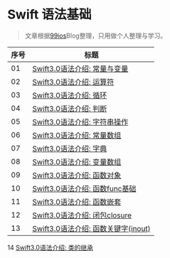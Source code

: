 # Swift 语法基础

> 文章根据[99ios](http://www.99ios.com/index.php/author/1/)Blog整理，只用做个人整理与学习。


序号 | 标题
------- | -------
01 | [Swift3.0语法介绍: 常量与变量](https://github.com/CalvinCheungCoder/Swift/blob/master/01-%E5%B8%B8%E9%87%8F%E5%92%8C%E5%8F%98%E9%87%8F/Swift3.0%E8%AF%AD%E6%B3%95%E4%BB%8B%E7%BB%8D:%20%E5%B8%B8%E9%87%8F%E4%B8%8E%E5%8F%98%E9%87%8F.md)
02 | [Swift3.0语法介绍: 运算符](https://github.com/CalvinCheungCoder/Swift/blob/master/02-%E8%BF%90%E7%AE%97%E7%AC%A6/Swift3.0%E8%AF%AD%E6%B3%95%E4%BB%8B%E7%BB%8D%EF%BC%9A%E8%BF%90%E7%AE%97%E7%AC%A6.md)
03 | [Swift3.0语法介绍: 循环](https://github.com/CalvinCheungCoder/Swift/blob/master/03-%E5%BE%AA%E7%8E%AF/Swift3.0%E8%AF%AD%E6%B3%95%E4%BB%8B%E7%BB%8D-%E5%BE%AA%E7%8E%AF.md)
04 | [Swift3.0语法介绍: 判断](https://github.com/CalvinCheungCoder/Swift/blob/master/04-%E5%88%A4%E6%96%AD/Swift3.0%E8%AF%AD%E6%B3%95%E4%BB%8B%E7%BB%8D-%E5%88%A4%E6%96%AD.md)
05 | [Swift3.0语法介绍: 字符串操作](https://github.com/CalvinCheungCoder/Swift/blob/master/05-%E5%AD%97%E7%AC%A6%E4%B8%B2%E6%93%8D%E4%BD%9C/Swift3.0%E8%AF%AD%E6%B3%95%E4%BB%8B%E7%BB%8D-%E5%AD%97%E7%AC%A6%E4%B8%B2%E6%93%8D%E4%BD%9C.md)
06 | [Swift3.0语法介绍: 常量数组](https://github.com/CalvinCheungCoder/Swift/blob/master/06-%E5%B8%B8%E9%87%8F%E6%95%B0%E7%BB%84/Swift3.0%E8%AF%AD%E6%B3%95%E4%BB%8B%E7%BB%8D-%E5%B8%B8%E9%87%8F%E6%95%B0%E7%BB%84.md)
07 | [Swift3.0语法介绍: 字典](https://github.com/CalvinCheungCoder/Swift/blob/master/07-%E5%AD%97%E5%85%B8/Swift3.0%E8%AF%AD%E6%B3%95%E4%BB%8B%E7%BB%8D-%E5%AD%97%E5%85%B8.md)
08 | [Swift3.0语法介绍: 变量数组](https://github.com/CalvinCheungCoder/Swift/blob/master/08-%E5%8F%98%E9%87%8F%E6%95%B0%E7%BB%84/Swift3.0%E8%AF%AD%E6%B3%95%E4%BB%8B%E7%BB%8D-%E5%8F%98%E9%87%8F%E6%95%B0%E7%BB%84%20.md)
09 | [Swift3.0语法介绍: 函数对象](https://github.com/CalvinCheungCoder/Swift/blob/master/09-%E5%87%BD%E6%95%B0%E5%AF%B9%E8%B1%A1/Swift3.0%E8%AF%AD%E6%B3%95%E4%BB%8B%E7%BB%8D-%E5%87%BD%E6%95%B0%E5%AF%B9%E8%B1%A1.md)
10 | [Swift3.0语法介绍: 函数func基础](https://github.com/CalvinCheungCoder/Swift/blob/master/10-%E5%87%BD%E6%95%B0func%E5%9F%BA%E7%A1%80/Swift3.0%E8%AF%AD%E6%B3%95%E4%BB%8B%E7%BB%8D-%E5%87%BD%E6%95%B0func%E5%9F%BA%E7%A1%80%20.md)
11 | [Swift3.0语法介绍: 函数嵌套](https://github.com/CalvinCheungCoder/Swift/blob/master/11-%E5%87%BD%E6%95%B0%E5%B5%8C%E5%A5%97/Swift3.0%E8%AF%AD%E6%B3%95%E4%BB%8B%E7%BB%8D-%E5%87%BD%E6%95%B0%E5%B5%8C%E5%A5%97.md)
12 | [Swift3.0语法介绍: 闭包closure](https://github.com/CalvinCheungCoder/Swift/blob/master/12-%E9%97%AD%E5%8C%85closure/Swift3.0%E8%AF%AD%E6%B3%95%E4%BB%8B%E7%BB%8D-%E9%97%AD%E5%8C%85closure.md)
13 | [Swift3.0语法介绍: 函数关键字(inout)](https://github.com/CalvinCheungCoder/Swift/blob/master/13-%E5%87%BD%E6%95%B0%E5%85%B3%E9%94%AE%E5%AD%97(inout)/Swift3.0%E8%AF%AD%E6%B3%95%E4%BB%8B%E7%BB%8D-%E5%87%BD%E6%95%B0%E5%85%B3%E9%94%AE%E5%AD%97(inout).md)
14 [Swift3.0语法介绍: 类的继承](https://github.com/CalvinCheungCoder/Swift/blob/master/14-%E7%B1%BB%E7%9A%84%E7%BB%A7%E6%89%BF/Swift3.0%E8%AF%AD%E6%B3%95%E4%BB%8B%E7%BB%8D-%E7%B1%BB%E7%9A%84%E7%BB%A7%E6%89%BF.md)


